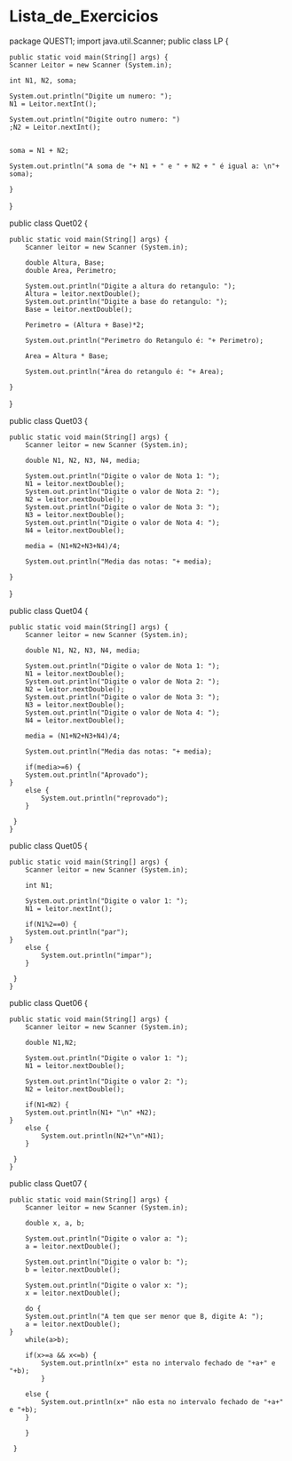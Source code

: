 # Lista_de_Exercicios

package QUEST1;
import java.util.Scanner;
public class LP {
	

	public static void main(String[] args) {
	Scanner Leitor = new Scanner (System.in);
  
	int N1, N2, soma;
	
	System.out.println("Digite um numero: ");
	N1 = Leitor.nextInt();
	
	System.out.println("Digite outro numero: ")
	;N2 = Leitor.nextInt();

	
	soma = N1 + N2;
	
	System.out.println("A soma de "+ N1 + " e " + N2 + " é igual a: \n"+ soma);
	
	}

}


public class Quet02 {

	public static void main(String[] args) {
		Scanner leitor = new Scanner (System.in);
		
		double Altura, Base;
		double Area, Perimetro;
		 
		System.out.println("Digite a altura do retangulo: ");
		Altura = leitor.nextDouble();
		System.out.println("Digite a base do retangulo: ");
		Base = leitor.nextDouble();
		
		Perimetro = (Altura + Base)*2;
		
		System.out.println("Perimetro do Retangulo é: "+ Perimetro);
		
		Area = Altura * Base;
		
		System.out.println("Área do retangulo é: "+ Area);
		
	}

}


public class Quet03 {

	public static void main(String[] args) {
		Scanner leitor = new Scanner (System.in);
		
		double N1, N2, N3, N4, media;
		 
		System.out.println("Digite o valor de Nota 1: ");
		N1 = leitor.nextDouble();
		System.out.println("Digite o valor de Nota 2: ");
		N2 = leitor.nextDouble();
		System.out.println("Digite o valor de Nota 3: ");
		N3 = leitor.nextDouble();
		System.out.println("Digite o valor de Nota 4: ");
		N4 = leitor.nextDouble();
		
		media = (N1+N2+N3+N4)/4;
	
		System.out.println("Media das notas: "+ media);
		
	}

}


public class Quet04 {

	public static void main(String[] args) {
		Scanner leitor = new Scanner (System.in);
		
		double N1, N2, N3, N4, media;
		 
		System.out.println("Digite o valor de Nota 1: ");
		N1 = leitor.nextDouble();
		System.out.println("Digite o valor de Nota 2: ");
		N2 = leitor.nextDouble();
		System.out.println("Digite o valor de Nota 3: ");
		N3 = leitor.nextDouble();
		System.out.println("Digite o valor de Nota 4: ");
		N4 = leitor.nextDouble();
		
		media = (N1+N2+N3+N4)/4;

		System.out.println("Media das notas: "+ media);
		
		if(media>=6) {
		System.out.println("Aprovado");
	}
		else {
			System.out.println("reprovado");
		}
		
	 }
	}


public class Quet05 {

	public static void main(String[] args) {
		Scanner leitor = new Scanner (System.in);
		
		int N1;
		 
		System.out.println("Digite o valor 1: ");
		N1 = leitor.nextInt();
		
		if(N1%2==0) {
		System.out.println("par");
	}
		else {
			System.out.println("impar");
		}
		
	 }
	}
	
	
public class Quet06 {

	public static void main(String[] args) {
		Scanner leitor = new Scanner (System.in);
		
		double N1,N2;
	
		System.out.println("Digite o valor 1: ");
		N1 = leitor.nextDouble();
		
		System.out.println("Digite o valor 2: ");
		N2 = leitor.nextDouble();
		
		if(N1<N2) {
		System.out.println(N1+ "\n" +N2);
	}
		else {
			System.out.println(N2+"\n"+N1);
		}
		
	 }
	}
	
	
public class Quet07 {

	public static void main(String[] args) {
		Scanner leitor = new Scanner (System.in);
		
		double x, a, b;
		
		System.out.println("Digite o valor a: ");
		a = leitor.nextDouble();
		
		System.out.println("Digite o valor b: ");
		b = leitor.nextDouble();
		
		System.out.println("Digite o valor x: ");
		x = leitor.nextDouble();
		
		do {
		System.out.println("A tem que ser menor que B, digite A: ");
		a = leitor.nextDouble();
	}   
		while(a>b);
	
		if(x>=a && x<=b) {
			System.out.println(x+" esta no intervalo fechado de "+a+" e "+b);
			}
		
		else {
			System.out.println(x+" não esta no intervalo fechado de "+a+" e "+b);
		}
			
		}
		
	 }
